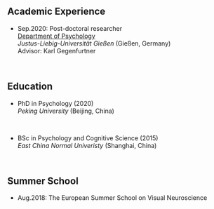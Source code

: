 Academic Experience
-------------
  - Sep.2020: Post-doctoral researcher  
    [Department of Psychology](https://www.uni-giessen.de/faculties/f06/psy)  
    *Justus-Liebig-Universität Gießen* (Gießen, Germany)  
    Advisor: Karl Gegenfurtner

&nbsp;

Education
-------------
  - PhD in Psychology (2020)  
    *Peking University* (Beijing, China)  
      
     &nbsp;
  - BSc in Psychology and Cognitive Science (2015)  
    *East China Normal Univeristy* (Shanghai, China)

&nbsp;  
  
Summer School
-------------
  - Aug.2018: The European Summer School on Visual Neuroscience

